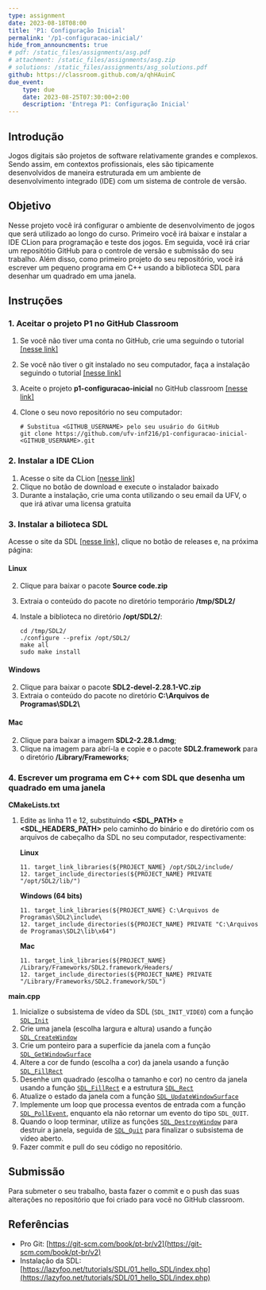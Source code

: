 ```yaml
---
type: assignment
date: 2023-08-18T08:00
title: 'P1: Configuração Inicial'
permalink: '/p1-configuracao-inicial/'
hide_from_announcments: true
# pdf: /static_files/assignments/asg.pdf
# attachment: /static_files/assignments/asg.zip
# solutions: /static_files/assignments/asg_solutions.pdf
github: https://classroom.github.com/a/qhHAuinC
due_event: 
    type: due
    date: 2023-08-25T07:30:00+2:00
    description: 'Entrega P1: Configuração Inicial'
---
```


## Introdução

Jogos digitais são projetos de software relativamente grandes e complexos. Sendo assim, em contextos profissionais, eles são tipicamente desenvolvidos de maneira estruturada em um ambiente de desenvolvimento integrado (IDE) com um sistema de controle de versão. 

<!-- Além disso, ao final desses projetos, profissionais da área de jogos costumam organizá-los em um portfólio, que são utilizados para demonstrar suas habilidades técnicas e criativas a potenciais empregadores, clientes ou parceiros. -->

## Objetivo

Nesse projeto você irá configurar o ambiente de desenvolvimento de jogos que será utilizado ao longo do curso. Primeiro você irá baixar e instalar a IDE CLion para programação e teste dos jogos. Em seguida, você irá criar um repositótio GitHub para o controle de versão e submissão do seu trabalho. Além disso, como primeiro projeto do seu repositório, você irá escrever um pequeno programa em C++ usando a biblioteca SDL para desenhar um quadrado em uma janela.

<!-- No contexto da indústria de jogos digitais, um portfólio é uma coleção organizada de projetos relacionados à criação de jogos. É uma ferramenta essencial para os profissionais dessa área, incluindo programadores, artistas, designers, compositores, entre outros, que desejam mostrar suas habilidades, experiências e realizações aos potenciais empregadores, clientes ou parceiros.

O portfólio permite que os criadores de jogos demonstrem suas capacidades, estilo artístico, conhecimento técnico e criatividade. Ele pode conter uma variedade de materiais, dependendo da especialização do indivíduo e do seu envolvimento em diferentes aspectos do desenvolvimento de jogos. Como essa é uma disciplina de Ciência da Computação, o seu portfólio deverá destavar suas habilidades como programador. Sendo assim, os principais materiais do seu porfólio serão trechos de códigos associados a imagens ou vídeos do jogo e comentários que evidenciem suas princiais contribuições para aquele projeto.

Nesse projeto, você irá usar o GitHub para hospedar um repositório git que será usado durante a disciplina para o controle de versão dos seus projetos, bem como a página web do seu portfolio. -->

## Instruções

### **1. Aceitar o projeto P1 no GitHub Classroom**

1. Se você não tiver uma conta no GitHub, crie uma seguindo o tutorial [[nesse link]](https://git-scm.com/book/pt-br/v2/GitHub-Configurando-uma-conta)
2. Se você não tiver o git instalado no seu computador, faça a instalação seguindo o tutorial [[nesse link]](https://git-scm.com/book/pt-br/v2/Come%C3%A7ando-Instalando-o-Git)
3. Aceite o projeto **p1-configuracao-inicial** no GitHub classroom [[nesse link]](https://classroom.github.com/a/qhHAuinC)
4. Clone o seu novo repositório no seu computador:

    ```
    # Substitua <GITHUB_USERNAME> pelo seu usuário do GitHub
    git clone https://github.com/ufv-inf216/p1-configuracao-inicial-<GITHUB_USERNAME>.git
    ```

### **2. Instalar a IDE CLion**

1. Acesse o site da CLion [[nesse link]](https://www.jetbrains.com/clion)
2. Clique no botão de download e execute o instalador baixado
3. Durante a instalação, crie uma conta utilizando o seu email da UFV, o que irá ativar uma licensa gratuita

### **3. Instalar a bilioteca SDL**

Acesse o site da SDL [[nesse link]](https://www.libsdl.org/index.php), clique no botão de releases e, na próxima página:

#### **Linux**

2. Clique para baixar o pacote **Source code.zip**
3. Extraia o conteúdo do pacote no diretório temporário **/tmp/SDL2/**
4. Instale a biblioteca no diretório **/opt/SDL2/**:

    ```
    cd /tmp/SDL2/
    ./configure --prefix /opt/SDL2/
    make all
    sudo make install
    ```

#### **Windows**

2. Clique para baixar o pacote **SDL2-devel-2.28.1-VC.zip**
3. Extraia o conteúdo do pacote no diretório **C:\Arquivos de Programas\SDL2\\**

#### **Mac**

2. Clique para baixar a imagem **SDL2-2.28.1.dmg**;
3. Clique na imagem para abrí-la e copie e o pacote **SDL2.framework** para o diretório **/Library/Frameworks**;

### **4. Escrever um programa em C++ com SDL que desenha um quadrado em uma janela**

**CMakeLists.txt**

1. Edite as linha 11 e 12, substituindo **\<SDL_PATH\>** e **\<SDL_HEADERS_PATH\>** pelo caminho do binário e do diretório com os arquivos de cabeçalho da SDL no seu computador, respectivamente:

    **Linux** 

    ```
    11. target_link_libraries(${PROJECT_NAME} /opt/SDL2/include/
    12. target_include_directories(${PROJECT_NAME} PRIVATE "/opt/SDL2/lib/")
    ```
    
    **Windows (64 bits)** 
    
    ```
    11. target_link_libraries(${PROJECT_NAME} C:\Arquivos de Programas\SDL2\include\
    12. target_include_directories(${PROJECT_NAME} PRIVATE "C:\Arquivos de Programas\SDL2\lib\x64")
    ```
    
    **Mac** 
    
    ```
    11. target_link_libraries(${PROJECT_NAME} /Library/Frameworks/SDL2.framework/Headers/
    12. target_include_directories(${PROJECT_NAME} PRIVATE "/Library/Frameworks/SDL2.framework/SDL")
    ```

**main.cpp**

1. Inicialize o subsistema de vídeo da SDL (`SDL_INIT_VIDEO`) com a função [`SDL_Init`](https://wiki.libsdl.org/SDL2/SDL_PollEvent)
2. Crie uma janela (escolha largura e altura) usando a função [`SDL_CreateWindow`](https://wiki.libsdl.org/SDL2/SDL_CreateWindow)
3. Crie um ponteiro para a superfície da janela com a função [`SDL_GetWindowSurface`](https://wiki.libsdl.org/SDL2/SDL_GetWindowSurface)
4. Altere a cor de fundo (escolha a cor) da janela usando a função [`SDL_FillRect`](https://wiki.libsdl.org/SDL2/SDL_FillRect)
5. Desenhe um quadrado (escolha o tamanho e cor) no centro da janela usando a função [`SDL_FillRect`](https://wiki.libsdl.org/SDL2/SDL_FillRect) e a estrutura [`SDL_Rect`](https://wiki.libsdl.org/SDL2/SDL_Rect)
6. Atualize o estado da janela com a função [`SDL_UpdateWindowSurface`](https://wiki.libsdl.org/SDL2/SDL_UpdateWindowSurface)
7. Implemente um loop que processa eventos de entrada com a função [`SDL_PollEvent`](https://wiki.libsdl.org/SDL2/SDL_PollEvent), enquanto ela não retornar um evento do tipo `SDL_QUIT`.
8. Quando o loop terminar, utilize as funções [`SDL_DestroyWindow`](https://wiki.libsdl.org/SDL2/SDL_DestroyWindow) para destruir a janela, seguida de [`SDL_Quit`](https://wiki.libsdl.org/SDL2/SDL_Quit) para 
finalizar o subsistema de vídeo aberto.
9. Fazer commit e pull do seu código no repositório.

## Submissão

Para submeter o seu trabalho, basta fazer o commit e o push das suas alterações no repositório que foi criado para
você no GitHub classroom.

## Referências

- Pro Git: [https://git-scm.com/book/pt-br/v2](https://git-scm.com/book/pt-br/v2)
- Instalação da SDL: [https://lazyfoo.net/tutorials/SDL/01_hello_SDL/index.php](https://lazyfoo.net/tutorials/SDL/01_hello_SDL/index.php)
